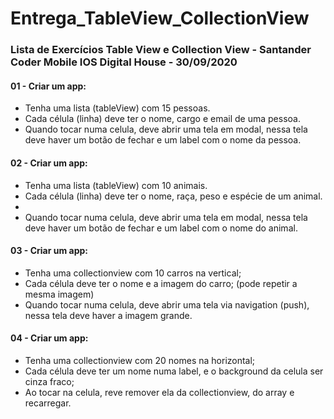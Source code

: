# Entrega_TableView_CollectionView

<h3>Lista de Exercícios Table View e Collection View - Santander Coder Mobile IOS Digital House - 30/09/2020</h>

<h4>01 - Criar um app:</h4>
<ul>
  <li>Tenha uma lista (tableView) com 15 pessoas.</li>
  <li>Cada célula (linha) deve ter o nome, cargo e email de uma pessoa.</li>
<li>Quando tocar numa celula, deve abrir uma tela em modal, nessa tela deve haver um botão de fechar e um label com o nome da pessoa.</li>
</ul>
<h4>02 - Criar um app:</h4>
<ul>
  <li>Tenha uma lista (tableView) com 10 animais.</li>
  <li>Cada célula (linha) deve ter o nome, raça, peso e espécie de um animal.<li>
  <li>Quando tocar numa celula, deve abrir uma tela em modal, nessa tela deve haver um botão de fechar e um label com o nome do animal.</li>
</ul>
<h4>03 - Criar um app:</h4>
<ul>
  <li>Tenha uma collectionview com 10 carros na vertical;</li>
  <li>Cada célula deve ter o nome e a imagem do carro; (pode repetir a mesma imagem)</li>
  <li>Quando tocar numa celula, deve abrir uma tela via navigation (push), nessa tela deve haver a imagem grande.</li>
</ul>
<h4>04 - Criar um app:</h4>
<ul>
  <li>Tenha uma collectionview com 20 nomes na horizontal;</li>
  <li>Cada célula deve ter um nome numa label, e o background da celula ser cinza fraco;</li>
  <li>Ao tocar na celula, reve remover ela da collectionview, do array e recarregar.</li>
 </ul>
